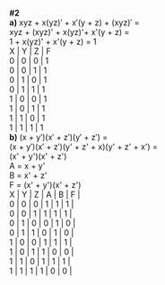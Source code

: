 **#2** \
**a)** xyz + x(yz)′ + x′(y + z) + (xyz)′ = \
xyz + (xyz)' + x(yz)'+ x'(y + z) = \
1 + x(yz)' + x'(y + z) = 1 \
X | Y | Z | F \
0 | 0 | 0 | 1 \
0 | 0 | 1 | 1 \
0 | 1 | 0 | 1 \
0 | 1 | 1 | 1 \
1 | 0 | 0 | 1 \
1 | 0 | 1 | 1 \
1 | 1 | 0 | 1 \
1 | 1 | 1 | 1 \
**b)** (x + y′)(x′ + z′)(y′ + z′) = \
(x + y′)(x′ + z′)(y' + z' + x)(y' + z' + x') = \
(x' + y')(x' + z') \
A = x + y' \
B = x' + z' \
F = (x' + y')(x' + z') \
X | Y | Z | A | B | F | \
0 | 0 | 0 | 1 | 1 | 1 | \
0 | 0 | 1 | 1 | 1 | 1 | \
0 | 1 | 0 | 0 | 1 | 0 | \
0 | 1 | 1 | 0 | 1 | 0 | \
1 | 0 | 0 | 1 | 1 | 1 | \
1 | 0 | 1 | 1 | 0 | 0 | \
1 | 1 | 0 | 1 | 1 | 1 | \
1 | 1 | 1 | 1 | 0 | 0 |
